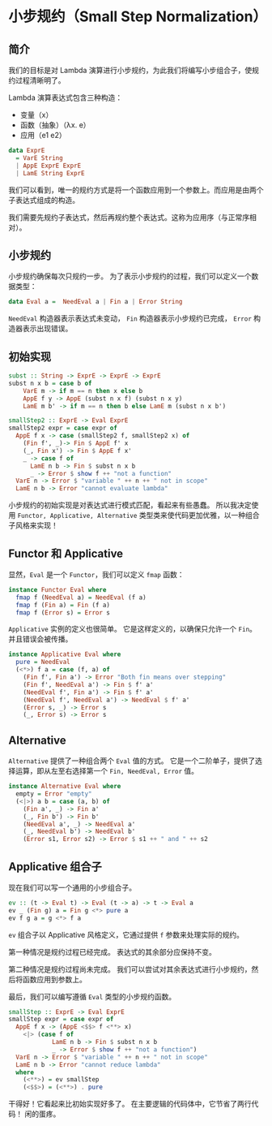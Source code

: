 # 小步规约（Small Step Normalization）

## 简介

我们的目标是对 Lambda 演算进行小步规约，为此我们将编写小步组合子，使规约过程清晰明了。

Lambda 演算表达式包含三种构造：

- 变量（x）
- 函数（抽象）（λx. e）
- 应用（e1 e2）

```haskell
data ExprE
  = VarE String
  | AppE ExprE ExprE
  | LamE String ExprE
```

我们可以看到，唯一的规约方式是将一个函数应用到一个参数上。而应用是由两个子表达式组成的构造。

我们需要先规约子表达式，然后再规约整个表达式。这称为应用序（与正常序相对）。

## 小步规约

小步规约确保每次只规约一步。
为了表示小步规约的过程，我们可以定义一个数据类型：

```haskell
data Eval a =  NeedEval a | Fin a | Error String 
```

`NeedEval` 构造器表示表达式未变动，
`Fin` 构造器表示小步规约已完成，
`Error` 构造器表示出现错误。

## 初始实现

```haskell
subst :: String -> ExprE -> ExprE -> ExprE
subst n x b = case b of
    VarE m -> if m == n then x else b
    AppE f y -> AppE (subst n x f) (subst n x y)
    LamE m b' -> if m == n then b else LamE m (subst n x b')

smallStep2 :: ExprE -> Eval ExprE
smallStep2 expr = case expr of
  AppE f x -> case (smallStep2 f, smallStep2 x) of
    (Fin f', _)-> Fin $ AppE f' x
    (_, Fin x') -> Fin $ AppE f x'
    _ -> case f of 
      LamE n b -> Fin $ subst n x b 
      _ -> Error $ show f ++ "not a function"
  VarE n -> Error $ "variable " ++ n ++ " not in scope"
  LamE n b -> Error "cannot evaluate lambda"
```

小步规约的初始实现是对表达式进行模式匹配，看起来有些愚蠢。
所以我决定使用 `Functor, Applicative, Alternative` 类型类来使代码更加优雅，以一种组合子风格来实现！

## Functor 和 Applicative

显然，`Eval` 是一个 `Functor`，我们可以定义 `fmap` 函数：

```haskell
instance Functor Eval where
  fmap f (NeedEval a) = NeedEval (f a)
  fmap f (Fin a) = Fin (f a)
  fmap f (Error s) = Error s
```

`Applicative` 实例的定义也很简单。
它是这样定义的，以确保只允许一个 `Fin`。
并且错误会被传播。

```haskell
instance Applicative Eval where
  pure = NeedEval
  (<*>) f a = case (f, a) of
    (Fin f', Fin a') -> Error "Both fin means over stepping"
    (Fin f', NeedEval a') -> Fin $ f' a'
    (NeedEval f', Fin a') -> Fin $ f' a'
    (NeedEval f', NeedEval a') -> NeedEval $ f' a'
    (Error s, _) -> Error s
    (_, Error s) -> Error s
```

## Alternative

`Alternative` 提供了一种组合两个 `Eval` 值的方式。
它是一个二阶单子，提供了选择运算，即从左至右选择第一个 `Fin, NeedEval, Error` 值。

```haskell
instance Alternative Eval where
  empty = Error "empty"
  (<|>) a b = case (a, b) of
    (Fin a', _) -> Fin a'
    (_, Fin b') -> Fin b'
    (NeedEval a', _) -> NeedEval a'
    (_, NeedEval b') -> NeedEval b'
    (Error s1, Error s2) -> Error $ s1 ++ " and " ++ s2
```

## Applicative 组合子

现在我们可以写一个通用的小步组合子。

```haskell
ev :: (t -> Eval t) -> Eval (t -> a) -> t -> Eval a
ev _ (Fin g) a = Fin g <*> pure a
ev f g a = g <*> f a
```

`ev` 组合子以 Applicative 风格定义，它通过提供 `f` 参数来处理实际的规约。

第一种情况是规约过程已经完成。
表达式的其余部分应保持不变。

第二种情况是规约过程尚未完成。
我们可以尝试对其余表达式进行小步规约，然后将函数应用到参数上。

最后，我们可以编写遵循 `Eval` 类型的小步规约函数。

```haskell
smallStep :: ExprE -> Eval ExprE
smallStep expr = case expr of
  AppE f x -> (AppE <$$> f <**> x) 
    <|> (case f of 
            LamE n b -> Fin $ subst n x b 
            _ -> Error $ show f ++ "not a function")
  VarE n -> Error $ "variable " ++ n ++ " not in scope"
  LamE n b -> Error "cannot reduce lambda"
  where 
    (<**>) = ev smallStep
    (<$$>) = (<**>) . pure
```

干得好！它看起来比初始实现好多了。
在主要逻辑的代码体中，它节省了两行代码！
闲的蛋疼。
